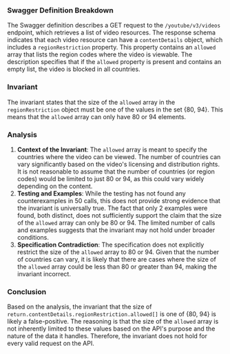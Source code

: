 ### Swagger Definition Breakdown
The Swagger definition describes a GET request to the `/youtube/v3/videos` endpoint, which retrieves a list of video resources. The response schema indicates that each video resource can have a `contentDetails` object, which includes a `regionRestriction` property. This property contains an `allowed` array that lists the region codes where the video is viewable. The description specifies that if the `allowed` property is present and contains an empty list, the video is blocked in all countries.

### Invariant
The invariant states that the size of the `allowed` array in the `regionRestriction` object must be one of the values in the set {80, 94}. This means that the `allowed` array can only have 80 or 94 elements.

### Analysis
1. **Context of the Invariant**: The `allowed` array is meant to specify the countries where the video can be viewed. The number of countries can vary significantly based on the video's licensing and distribution rights. It is not reasonable to assume that the number of countries (or region codes) would be limited to just 80 or 94, as this could vary widely depending on the content.
2. **Testing and Examples**: While the testing has not found any counterexamples in 50 calls, this does not provide strong evidence that the invariant is universally true. The fact that only 2 examples were found, both distinct, does not sufficiently support the claim that the size of the `allowed` array can only be 80 or 94. The limited number of calls and examples suggests that the invariant may not hold under broader conditions.
3. **Specification Contradiction**: The specification does not explicitly restrict the size of the `allowed` array to 80 or 94. Given that the number of countries can vary, it is likely that there are cases where the size of the `allowed` array could be less than 80 or greater than 94, making the invariant incorrect.

### Conclusion
Based on the analysis, the invariant that the size of `return.contentDetails.regionRestriction.allowed[]` is one of {80, 94} is likely a false-positive. The reasoning is that the size of the `allowed` array is not inherently limited to these values based on the API's purpose and the nature of the data it handles. Therefore, the invariant does not hold for every valid request on the API.
